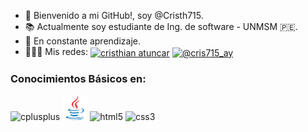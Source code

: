 - 👋 Bienvenido a mi GitHub!, soy @Cristh715.
- 📚 Actualmente soy estudiante de Ing. de software - UNMSM 🇵🇪.
- 👀 En constante aprendizaje.
- 👨🏼‍💻 Mis redes: <a href="https://fb.com/cristhian.atuncaryataco/" target="blank"><img align="center" src="https://raw.githubusercontent.com/rahuldkjain/github-profile-readme-generator/master/src/images/icons/Social/facebook.svg" alt="cristhian atuncar" height="30" width="40" /></a>
<a href="https://instagram.com/cris715_ay" target="blank"><img align="center" src="https://raw.githubusercontent.com/rahuldkjain/github-profile-readme-generator/master/src/images/icons/Social/instagram.svg" alt="@cris715_ay" height="30" width="40" /></a>
</p>

<h3 align="left">Conocimientos Básicos en:</h3>
<p><img src="https://upload.wikimedia.org/wikipedia/commons/1/18/ISO_C%2B%2B_Logo.svg" alt="cplusplus" width="40" height="40"/> 
<img src="https://raw.githubusercontent.com/devicons/devicon/master/icons/java/java-original.svg" alt="java" width="40" height="40"/>
<img src="https://cdn-icons-png.flaticon.com/512/732/732212.png" alt="html5" width="40" height="40"/>
<img src="https://www.labsrc.com/wp-content/uploads/2022/03/css3.png" alt="css3" width="40" height="40"/></p>

<!---
Cristh715/Cristh715 is a ✨ special ✨ repository because its `README.md` (this file) appears on your GitHub profile.
You can click the Preview link to take a look at your changes.
--->
